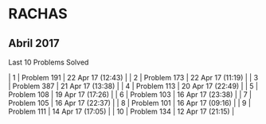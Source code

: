 # RACHAS

## Abril 2017

Last 10 Problems Solved

| 1  | Problem 191 | 22 Apr 17 (12:43) |
| 2  | Problem 173 | 22 Apr 17 (11:19) |
| 3  | Problem 387 | 21 Apr 17 (13:38) |
| 4  | Problem 113 | 20 Apr 17 (22:49) |
| 5  | Problem 108 | 19 Apr 17 (17:26) |
| 6  | Problem 103 | 16 Apr 17 (23:38) |
| 7  | Problem 105 | 16 Apr 17 (22:37) |
| 8  | Problem 101 | 16 Apr 17 (09:16) |
| 9  | Problem 111 | 14 Apr 17 (17:05) |
| 10 | Problem 134 | 12 Apr 17 (21:15) |
